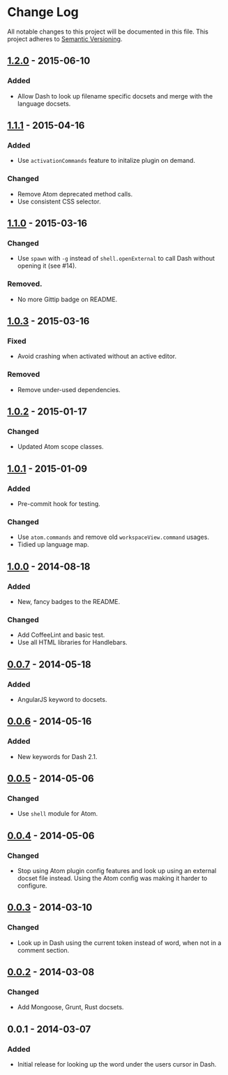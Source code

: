 # Change Log

All notable changes to this project will be documented in this file. This project adheres to [Semantic Versioning](http://semver.org/).

## [1.2.0](https://github.com/blakeembrey/atom-dash/compare/v1.1.1...v1.2.0) - 2015-06-10

### Added

- Allow Dash to look up filename specific docsets and merge with the language docsets.

## [1.1.1](https://github.com/blakeembrey/atom-dash/compare/v1.1.0...v1.1.1) - 2015-04-16

### Added

- Use `activationCommands` feature to initalize plugin on demand.

### Changed

- Remove Atom deprecated method calls.
- Use consistent CSS selector.

## [1.1.0](https://github.com/blakeembrey/atom-dash/compare/v1.0.3...v1.1.0) - 2015-03-16

### Changed

- Use `spawn` with `-g` instead of `shell.openExternal` to call Dash without opening it (see #14).

### Removed.

- No more Gittip badge on README.

## [1.0.3](https://github.com/blakeembrey/atom-dash/compare/v1.0.2...v1.0.3) - 2015-03-16

### Fixed

- Avoid crashing when activated without an active editor.

### Removed

- Remove under-used dependencies.

## [1.0.2](https://github.com/blakeembrey/atom-dash/compare/v1.0.1...v1.0.2) - 2015-01-17

### Changed

- Updated Atom scope classes.

## [1.0.1](https://github.com/blakeembrey/atom-dash/compare/v1.0.0...v1.0.1) - 2015-01-09

### Added

- Pre-commit hook for testing.

### Changed

- Use `atom.commands` and remove old `workspaceView.command` usages.
- Tidied up language map.

## [1.0.0](https://github.com/blakeembrey/atom-dash/compare/v0.0.7...v1.0.0) - 2014-08-18

### Added

- New, fancy badges to the README.

### Changed

- Add CoffeeLint and basic test.
- Use all HTML libraries for Handlebars.

## [0.0.7](https://github.com/blakeembrey/atom-dash/compare/v0.0.6...v0.0.7) - 2014-05-18

### Added

- AngularJS keyword to docsets.

## [0.0.6](https://github.com/blakeembrey/atom-dash/compare/v0.0.5...v0.0.6) - 2014-05-16

### Added

- New keywords for Dash 2.1.

## [0.0.5](https://github.com/blakeembrey/atom-dash/compare/v0.0.4...v0.0.5) - 2014-05-06

### Changed

- Use `shell` module for Atom.

## [0.0.4](https://github.com/blakeembrey/atom-dash/compare/v0.0.3...v0.0.4) - 2014-05-06

### Changed

- Stop using Atom plugin config features and look up using an external docset file instead. Using the Atom config was making it harder to configure.

## [0.0.3](https://github.com/blakeembrey/atom-dash/compare/v0.0.2...v0.0.3) - 2014-03-10

### Changed

- Look up in Dash using the current token instead of word, when not in a comment section.

## [0.0.2](https://github.com/blakeembrey/atom-dash/compare/v0.0.1...v0.0.2) - 2014-03-08

### Changed

- Add Mongoose, Grunt, Rust docsets.

## 0.0.1 - 2014-03-07

### Added

- Initial release for looking up the word under the users cursor in Dash.
